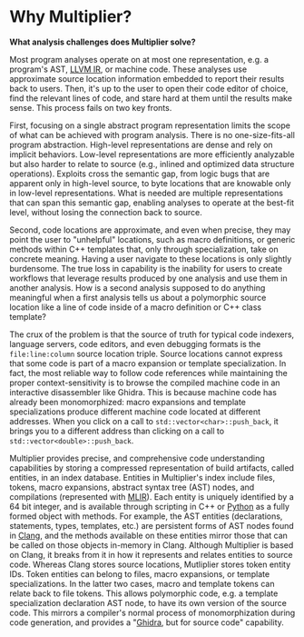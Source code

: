 # Why Multiplier?

**What analysis challenges does Multiplier solve?**

Most program analyses operate on at most one representation, e.g. a program's
AST, [LLVM IR](https://llvm.org/docs/LangRef.html), or machine code. These
analyses use approximate source location information embedded to report their
results back to users. Then, it's up to the user to open their code editor of
choice, find the relevant lines of code, and stare hard at them until the
results make sense. This process fails on two key fronts.

First, focusing on a single abstract program representation limits the scope of
what can be achieved with program analysis. There is no one-size-fits-all
program abstraction. High-level representations are dense and rely on implicit
behaviors. Low-level representations are more efficiently analyzable but also
harder to relate to source (e.g., inlined and optimized data structure
operations). Exploits cross the semantic gap, from logic bugs that are apparent
only in high-level source, to byte locations that are knowable only in low-level
representations. What is needed are multiple representations that can span this
semantic gap, enabling analyses to operate at the best-fit level, without losing
the connection back to source.

Second, code locations are approximate, and even when precise, they may point
the user to "unhelpful" locations, such as macro definitions, or generic methods
within C++ templates that, only through specialization, take on concrete
meaning. Having a user navigate to these locations is only slightly burdensome.
The true loss in capability is the inability for users to create workflows that
leverage results produced by one analysis and use them in another analysis. How
is a second analysis supposed to do anything meaningful when a first analysis
tells us about a polymorphic source location like a line of code inside of a
macro definition or C++ class template?

The crux of the problem is that the source of truth for typical code indexers,
language servers, code editors, and even debugging formats is the
`file:line:column` source location triple. Source locations cannot express that
some code is part of a macro expansion or template specialization. In fact, the
most reliable way to follow code references while maintaining the proper
context-sensitivity is to browse the compiled machine code in an interactive
disassembler like Ghidra. This is because machine code has already been
monomorphized: macro expansions and template specializations produce different
machine code located at different addresses. When you click on a call to
`std::vector<char>::push_back`, it brings you to a different address than
  clicking on a call to `std::vector<double>::push_back`.

Multiplier provides precise, and comprehensive code understanding capabilities
by storing a compressed representation of build artifacts, called entities, in
an index database. Entities in Multiplier's index include files, tokens, macro
expansions, abstract syntax tree (AST) nodes, and compilations (represented with
[MLIR](https://github.com/trailofbits/vast)). Each entity is uniquely identified
by a 64 bit integer, and is available through scripting in C++ or
[Python](https://www.python.org/) as a fully formed object with methods. For
example, the AST entities (declarations, statements, types, templates, etc.) are
persistent forms of AST nodes found in [Clang](https://clang.llvm.org), and the
methods available on these entities mirror those that can be called on those
objects in-memory in Clang. Although Multiplier is based on Clang, it breaks
from it in how it represents and relates entities to source code. Whereas Clang
stores source locations, Mutliplier stores token entity IDs. Token entities can
belong to files, macro expansions, or template specializations. In the latter
two cases, macro and template tokens can relate back to file tokens. This allows
polymorphic code, e.g. a template specialization declaration AST node, to have
its own version of the source code. This mirrors a compiler's normal process of
monomorphization during code generation, and provides a
"[Ghidra](https://ghidra-sre.org/), but for source code" capability.
